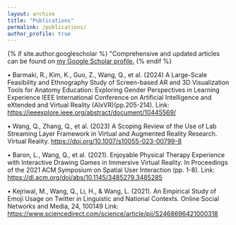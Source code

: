 ```yaml
---
layout: archive
title: "Publications"
permalink: /publications/
author_profile: true
---
```



{% if site.author.googlescholar %}
  "Comprehensive and updated articles can be found on <u><a href="{{site.author.googlescholar}}">my Google Scholar profile</a>.</u>
{% endif %}


• Barmaki, R., Kim, K., Guo, Z., Wang, Q., et al. (2024) A Large-Scale Feasibility and Ethnography Study of Screen-based AR and 3D Visualization Tools for Anatomy Education: Exploring Gender Perspectives in Learning Experience IEEE International Conference on Artificial Intelligence and eXtended and Virtual Reality (AIxVR)(pp.205-214). Link: https://ieeexplore.ieee.org/abstract/document/10445569/

• Wang, Q., Zhang, Q., et al. (2023) A Scoping Review of the Use of Lab Streaming Layer Framework in Virtual and Augmented Reality Research. Virtual Reality. https://doi.org/10.1007/s10055-023-00799-8

• Baron, L., Wang, Q., et al. (2021). Enjoyable Physical Therapy Experience with Interactive Drawing Games in Immersive Virtual Reality. In Proceedings of the 2021 ACM Symposium on Spatial User Interaction (pp. 1-8). Link: https://dl.acm.org/doi/abs/10.1145/3485279.3485285

• Kejriwal, M., Wang, Q., Li, H., & Wang, L. (2021). An Empirical Study of Emoji Usage on Twitter in Linguistic and National Contexts. Online Social Networks and Media, 24, 100149 Link: https://www.sciencedirect.com/science/article/pii/S2468696421000318
